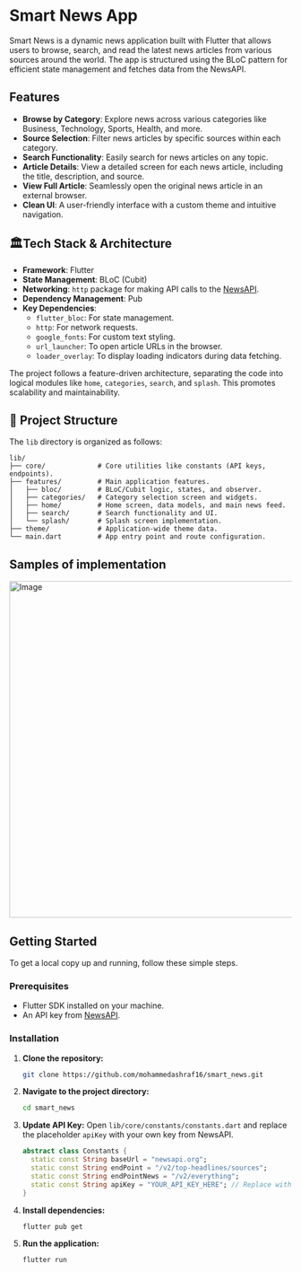 # Smart News App

Smart News is a dynamic news application built with Flutter that allows users to browse, search, and read the latest news articles from various sources around the world. The app is structured using the BLoC pattern for efficient state management and fetches data from the NewsAPI.

## Features

- **Browse by Category**: Explore news across various categories like Business, Technology, Sports, Health, and more.
- **Source Selection**: Filter news articles by specific sources within each category.
- **Search Functionality**: Easily search for news articles on any topic.
- **Article Details**: View a detailed screen for each news article, including the title, description, and source.
- **View Full Article**: Seamlessly open the original news article in an external browser.
- **Clean UI**: A user-friendly interface with a custom theme and intuitive navigation.

## 🏛️Tech Stack & Architecture

- **Framework**: Flutter
- **State Management**: BLoC (Cubit)
- **Networking**: `http` package for making API calls to the [NewsAPI](https://newsapi.org/).
- **Dependency Management**: Pub
- **Key Dependencies**:
  - `flutter_bloc`: For state management.
  - `http`: For network requests.
  - `google_fonts`: For custom text styling.
  - `url_launcher`: To open article URLs in the browser.
  - `loader_overlay`: To display loading indicators during data fetching.

The project follows a feature-driven architecture, separating the code into logical modules like `home`, `categories`, `search`, and `splash`. This promotes scalability and maintainability.

## 🎨 Project Structure

The `lib` directory is organized as follows:
```
lib/
├── core/             # Core utilities like constants (API keys, endpoints).
├── features/         # Main application features.
│   ├── bloc/         # BLoC/Cubit logic, states, and observer.
│   ├── categories/   # Category selection screen and widgets.
│   ├── home/         # Home screen, data models, and main news feed.
│   ├── search/       # Search functionality and UI.
│   └── splash/       # Splash screen implementation.
├── theme/            # Application-wide theme data.
└── main.dart         # App entry point and route configuration.
```
## Samples of implementation
<img width="600" height="600" alt="Image" src="https://github.com/user-attachments/assets/6cdd657e-1b55-4eff-b1fa-d85230c5e65e" />

## Getting Started

To get a local copy up and running, follow these simple steps.

### Prerequisites

- Flutter SDK installed on your machine.
- An API key from [NewsAPI](https://newsapi.org/).

### Installation

1.  **Clone the repository:**
    ```sh
    git clone https://github.com/mohammedashraf16/smart_news.git
    ```

2.  **Navigate to the project directory:**
    ```sh
    cd smart_news
    ```

3.  **Update API Key:**
    Open `lib/core/constants/constants.dart` and replace the placeholder `apiKey` with your own key from NewsAPI.
    ```dart
    abstract class Constants {
      static const String baseUrl = "newsapi.org";
      static const String endPoint = "/v2/top-headlines/sources";
      static const String endPointNews = "/v2/everything";
      static const String apiKey = "YOUR_API_KEY_HERE"; // Replace with your key
    }
    ```

4.  **Install dependencies:**
    ```sh
    flutter pub get
    ```

5.  **Run the application:**
    ```sh
    flutter run
